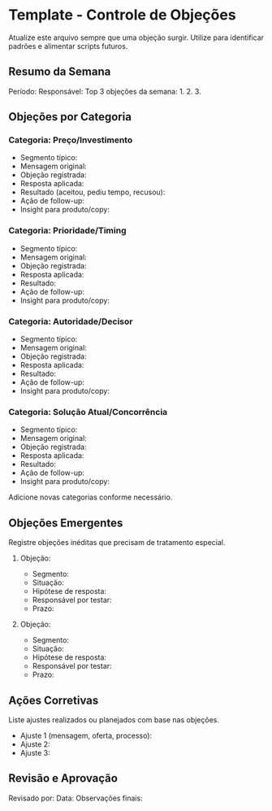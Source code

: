 # Template - Controle de Objeções

Atualize este arquivo sempre que uma objeção surgir. Utilize para identificar padrões e alimentar scripts futuros.

## Resumo da Semana

Período:
Responsável:
Top 3 objeções da semana:
1.
2.
3.

## Objeções por Categoria

### Categoria: Preço/Investimento

- Segmento típico:
- Mensagem original:
- Objeção registrada:
- Resposta aplicada:
- Resultado (aceitou, pediu tempo, recusou):
- Ação de follow-up:
- Insight para produto/copy:

### Categoria: Prioridade/Timing

- Segmento típico:
- Mensagem original:
- Objeção registrada:
- Resposta aplicada:
- Resultado:
- Ação de follow-up:
- Insight para produto/copy:

### Categoria: Autoridade/Decisor

- Segmento típico:
- Mensagem original:
- Objeção registrada:
- Resposta aplicada:
- Resultado:
- Ação de follow-up:
- Insight para produto/copy:

### Categoria: Solução Atual/Concorrência

- Segmento típico:
- Mensagem original:
- Objeção registrada:
- Resposta aplicada:
- Resultado:
- Ação de follow-up:
- Insight para produto/copy:

Adicione novas categorias conforme necessário.

## Objeções Emergentes

Registre objeções inéditas que precisam de tratamento especial.

1. Objeção:
   - Segmento:
   - Situação:
   - Hipótese de resposta:
   - Responsável por testar:
   - Prazo:

2. Objeção:
   - Segmento:
   - Situação:
   - Hipótese de resposta:
   - Responsável por testar:
   - Prazo:

## Ações Corretivas

Liste ajustes realizados ou planejados com base nas objeções.

- Ajuste 1 (mensagem, oferta, processo):
- Ajuste 2:
- Ajuste 3:

## Revisão e Aprovação

Revisado por:
Data:
Observações finais:
